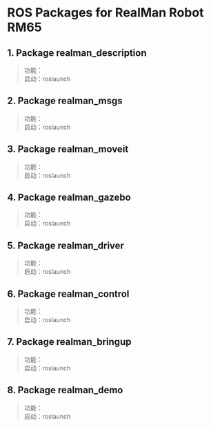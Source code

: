 # ROS Packages for RealMan Robot RM65

## 1. Package realman_description

> 功能：<br>
> 启动：roslaunch

## 2. Package realman_msgs

> 功能：<br>
> 启动：roslaunch

## 3. Package realman_moveit

> 功能：<br>
> 启动：roslaunch

## 4. Package realman_gazebo

> 功能：<br>
> 启动：roslaunch

## 5. Package realman_driver

> 功能：<br>
> 启动：roslaunch

## 6. Package realman_control

> 功能：<br>
> 启动：roslaunch

## 7. Package realman_bringup

> 功能：<br>
> 启动：roslaunch

## 8. Package realman_demo

> 功能：<br>
> 启动：roslaunch
